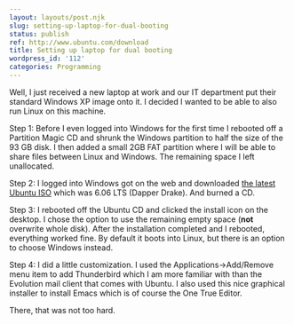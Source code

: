 ```yaml
---
layout: layouts/post.njk
slug: setting-up-laptop-for-dual-booting
status: publish
ref: http://www.ubuntu.com/download
title: Setting up laptop for dual booting
wordpress_id: '112'
categories: Programming
---
```


Well, I just received a new laptop at work and our IT department put their standard Windows XP image onto it.  I decided I wanted to be able to also run Linux on this machine.

Step 1: Before I even logged into Windows for the first time I rebooted  off a Partition Magic CD and shrunk the Windows partition to half the size of the 93 GB disk.  I then added a small 2GB FAT partition where I will be able to share files between Linux and Windows.  The remaining space I left unallocated.

Step 2: I logged into Windows got on the web and downloaded [the latest Ubuntu ISO](http://www.ubuntu.com/download) which was 6.06 LTS (Dapper Drake). And burned a CD.

Step 3: I rebooted off the Ubuntu CD and clicked the install icon on the desktop.  I chose the option to use the remaining empty space (**not** overwrite whole disk).  After the installation completed and I rebooted, everything worked fine.  By default it boots into Linux, but there is an option to choose Windows instead.

Step 4: I did a little customization.  I used the Applications->Add/Remove menu item to add Thunderbird which I am more familiar with than the Evolution mail client that comes with Ubuntu.  I also used this nice graphical installer to install Emacs which is of course the One True Editor.

There, that was not too hard.

